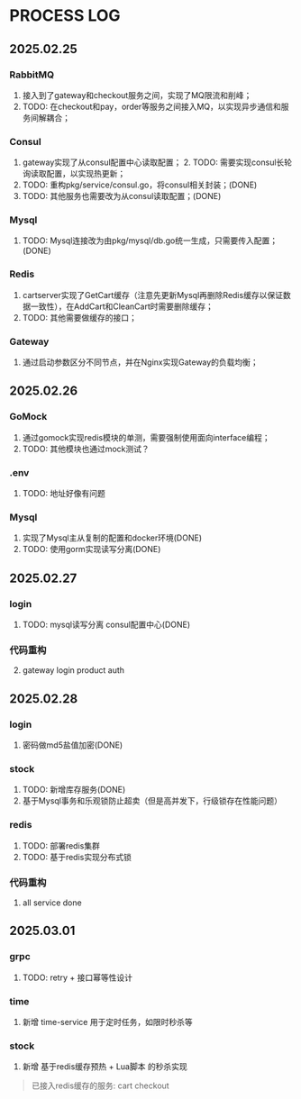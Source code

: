 # PROCESS LOG

## 2025.02.25

### RabbitMQ
1. 接入到了gateway和checkout服务之间，实现了MQ限流和削峰；
2. TODO: 在checkout和pay，order等服务之间接入MQ，以实现异步通信和服务间解耦合；

### Consul 
1. gateway实现了从consul配置中心读取配置； 2. TODO: 需要实现consul长轮询读取配置，以实现热更新；
3. TODO: 重构pkg/service/consul.go，将consul相关封装；(DONE)
4. TODO: 其他服务也需要改为从consul读取配置；(DONE)

### Mysql
1. TODO: Mysql连接改为由pkg/mysql/db.go统一生成，只需要传入配置；(DONE)

### Redis
1. cartserver实现了GetCart缓存（注意先更新Mysql再删除Redis缓存以保证数据一致性），在AddCart和CleanCart时需要删除缓存；
2. TODO: 其他需要做缓存的接口；

### Gateway
1. 通过启动参数区分不同节点，并在Nginx实现Gateway的负载均衡；

## 2025.02.26

### GoMock
1. 通过gomock实现redis模块的单测，需要强制使用面向interface编程；
2. TODO: 其他模块也通过mock测试？

### .env
1. TODO: 地址好像有问题

### Mysql
1. 实现了Mysql主从复制的配置和docker环境(DONE)
2. TODO: 使用gorm实现读写分离(DONE)

## 2025.02.27

### login
1. TODO: mysql读写分离 consul配置中心(DONE)

### 代码重构
2. gateway login product auth

## 2025.02.28

### login
1. 密码做md5盐值加密(DONE)

### stock
1. TODO: 新增库存服务(DONE)
2. 基于Mysql事务和乐观锁防止超卖（但是高并发下，行级锁存在性能问题）

### redis
1. TODO: 部署redis集群
2. TODO: 基于redis实现分布式锁

### 代码重构
1. all service done 


## 2025.03.01

### grpc
1. TODO: retry + 接口幂等性设计

### time
1. 新增 time-service 用于定时任务，如限时秒杀等

### stock
1. 新增 基于redis缓存预热 + Lua脚本 的秒杀实现


> 已接入redis缓存的服务: cart checkout


